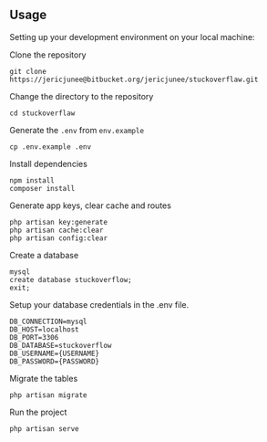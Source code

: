 ## Usage

Setting up your development environment on your local machine:

Clone the repository

```
git clone https://jericjunee@bitbucket.org/jericjunee/stuckoverflaw.git
```

Change the directory to the repository

```
cd stuckoverflaw
```

Generate the `.env` from `env.example`

```
cp .env.example .env
```

Install dependencies

```
npm install
composer install
```

Generate app keys, clear cache and routes

```
php artisan key:generate
php artisan cache:clear
php artisan config:clear
```

Create a database

```
mysql
create database stuckoverflow;
exit;
```

Setup your database credentials in the .env file.

```
DB_CONNECTION=mysql
DB_HOST=localhost
DB_PORT=3306
DB_DATABASE=stuckoverflow
DB_USERNAME={USERNAME}
DB_PASSWORD={PASSWORD}
```

Migrate the tables

```
php artisan migrate
```

Run the project

```
php artisan serve
```
